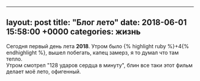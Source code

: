 
---
layout: post
title:  "Блог лето"
date:   2018-06-01 15:58:00 +0000
categories: жизнь
---

 Сегодня первый день лета <strong>2018</strong>. Утром было {% highlight ruby %}+4{% endhighlight %}, вышел побегать, капец замерз, я то думал что там тепло.<br/>
 Утром смотрел "128 ударов сердца в минуту", блин все таки этот фильм делает моё лето, офигенный.

  <br/>
  <br/>
 <br/>
  <br/>
 <br/>
  <br/>
 <br/>
  <br/>
 <br/>
  <br/>
 <br/>
  <br/>
 <br/>
  <br/>

